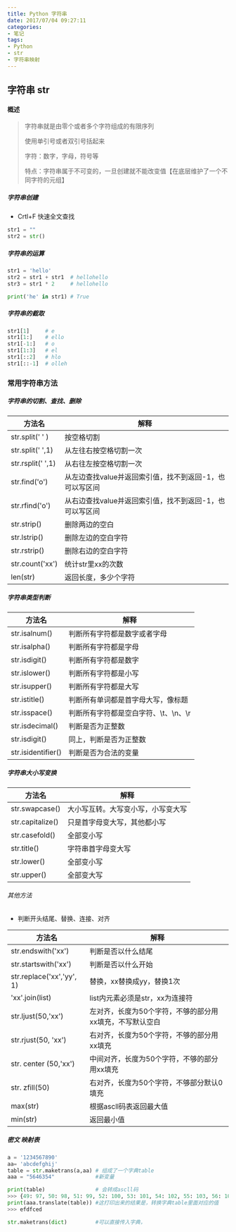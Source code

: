 ```yaml
---
title: Python 字符串
date: 2017/07/04 09:27:11
categories: 
- 笔记
tags: 
- Python
- str
- 字符串映射
---
```


## 字符串 str

#### 概述

> 字符串就是由零个或者多个字符组成的有限序列
>
> 使用单引号或者双引号括起来
>
> 字符：数字，字母，符号等
>
> 特点：字符串属于不可变的，一旦创建就不能改变值【在底层维护了一个不同字符的元组】

##### 字符串创建

- Crtl+F 快速全文查找

```python
str1 = ""
str2 = str()
```

##### 字符串的运算

```python
str1 = 'hello'
str2 = str1 + str1	# hellohello
str3 = str1 * 2		# hellohello

print('he' in str1)	# True
```

##### 字符串的截取

```python
str1[1]		# e
str1[1:]	# ello
str1[-1:]	# o
str1[1:3]	# el
str1[::2]	# hlo
str1[::-1]	# olleh
```

### 常用字符串方法

##### 字符串的切割、查找、删除 

| 方法名            | 解释                                                    |
| ----------------- | ------------------------------------------------------- |
| str.split(' ' )   | 按空格切割                                              |
| str.split(' ',1)  | 从左往右按空格切割一次                                  |
| str.rsplit(' ',1) | 从右往左按空格切割一次                                  |
| str.find('o')     | 从左边查找value并返回索引值，找不到返回-1，也可以写区间 |
| str.rfind('o')    | 从右边查找value并返回索引值，找不到返回-1，也可以写区间 |
| str.strip()       | 删除两边的空白                                          |
| str.lstrip()      | 删除左边的空白字符                                      |
| str.rstrip()      | 删除右边的空白字符                                      |
| str.count('xx')   | 统计str里xx的次数                                       |
| len(str)          | 返回长度，多少个字符                                    |

##### 字符串类型判断

| 方法名             | 解释                                 |
| ------------------ | ------------------------------------ |
| str.isalnum()      | 判断所有字符都是数字或者字母         |
| str.isalpha()      | 判断所有字符都是字母                 |
| str.isdigit()      | 判断所有字符都是数字                 |
| str.islower()      | 判断所有字符都是小写                 |
| str.isupper()      | 判断所有字符都是大写                 |
| str.istitle()      | 判断所有单词都是首字母大写，像标题   |
| str.isspace()      | 判断所有字符都是空白字符、\t、\n、\r |
| str.isdecimal()    | 判断是否为正整数                     |
| str.isdigit()      | 同上，判断是否为正整数               |
| str.isidentifier() | 判断是否为合法的变量                 |

##### 字符串大小写变换

| 方法名           | 解释                               |
| ---------------- | ---------------------------------- |
| str.swapcase()   | 大小写互转。大写变小写，小写变大写 |
| str.capitalize() | 只是首字母变大写，其他都小写       |
| str.casefold()   | 全部变小写                         |
| str.title()      | 字符串首字母变大写                 |
| str.lower()      | 全部变小写                         |
| str.upper()      | 全部变大写                         |

###### 其他方法

- 判断开头结尾、替换、连接、对齐

| 方法名                    | 解释                                                     |
| ------------------------- | -------------------------------------------------------- |
| str.endswith('xx')        | 判断是否以什么结尾                                       |
| str.startswith('xx')      | 判断是否以什么开始                                       |
| str.replace('xx','yy', 1) | 替换，xx替换成yy，替换1次                                |
| 'xx'.join(list)           | list内元素必须是str，xx为连接符                          |
| str.ljust(50,'xx')        | 左对齐，长度为50个字符，不够的部分用xx填充，不写默认空白 |
| str.rjust(50, 'xx')       | 右对齐，长度为50个字符，不够的部分用xx填充               |
| str. center (50,'xx')     | 中间对齐，长度为50个字符，不够的部分用xx填充             |
| str. zfill(50)            | 右对齐，长度为50个字符，不够部分默认0填充                |
| max(str)                  | 根据ascll码表返回最大值                                  |
| min(str)                  | 返回最小值                                               |

##### 密文 映射表

```python
a = '1234567890'
aa= 'abcdefghij'
table = str.maketrans(a,aa)	# 组成了一个字典table
aaa = "5646354"				#新变量

print(table)				# 会转成ascll码
>>> {49: 97, 50: 98, 51: 99, 52: 100, 53: 101, 54: 102, 55: 103, 56: 104, 57: 105, 48: 106}
print(aaa.translate(table))	#这打印出来的结果是，转换字典table里面对应的值
>>> efdfced

str.maketrans(dict)			#可以直接传入字典，
```


